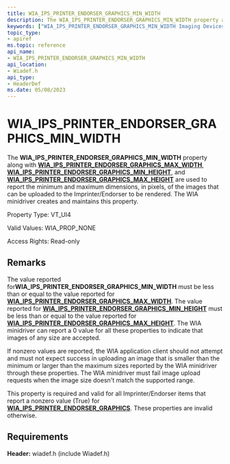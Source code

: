 ```yaml
---
title: WIA_IPS_PRINTER_ENDORSER_GRAPHICS_MIN_WIDTH
description: The WIA_IPS_PRINTER_ENDORSER_GRAPHICS_MIN_WIDTH property along with WIA_IPS_PRINTER_ENDORSER_GRAPHICS_MAX_WIDTH, WIA_IPS_PRINTER_ENDORSER_GRAPHICS_MIN_HEIGHT, and WIA_IPS_PRINTER_ENDORSER_GRAPHICS_MAX_HEIGHT are used to report the minimum and maximum dimensions, in pixels, of the images that can be uploaded to the Imprinter/Endorser to be rendered. The WIA minidriver creates and maintains this property.
keywords: ["WIA_IPS_PRINTER_ENDORSER_GRAPHICS_MIN_WIDTH Imaging Devices"]
topic_type:
- apiref
ms.topic: reference
api_name:
- WIA_IPS_PRINTER_ENDORSER_GRAPHICS_MIN_WIDTH
api_location:
- Wiadef.h
api_type:
- HeaderDef
ms.date: 05/08/2023
---
```


# WIA_IPS_PRINTER_ENDORSER_GRAPHICS_MIN_WIDTH

The **WIA_IPS_PRINTER_ENDORSER_GRAPHICS_MIN_WIDTH** property along with [**WIA_IPS_PRINTER_ENDORSER_GRAPHICS_MAX_WIDTH**](wia-ips-printer-endorser-graphics-max-width.md), [**WIA_IPS_PRINTER_ENDORSER_GRAPHICS_MIN_HEIGHT**](wia-ips-printer-endorser-graphics-min-height.md), and [**WIA_IPS_PRINTER_ENDORSER_GRAPHICS_MAX_HEIGHT**](wia-ips-printer-endorser-graphics-max-height.md) are used to report the minimum and maximum dimensions, in pixels, of the images that can be uploaded to the Imprinter/Endorser to be rendered. The WIA minidriver creates and maintains this property.

Property Type: VT_UI4

Valid Values: WIA_PROP_NONE

Access Rights: Read-only

## Remarks

The value reported for**WIA_IPS_PRINTER_ENDORSER_GRAPHICS_MIN_WIDTH** must be less than or equal to the value reported for [**WIA_IPS_PRINTER_ENDORSER_GRAPHICS_MAX_WIDTH**](wia-ips-printer-endorser-graphics-max-width.md). The value reported for [**WIA_IPS_PRINTER_ENDORSER_GRAPHICS_MIN_HEIGHT**](wia-ips-printer-endorser-graphics-min-height.md) must be less than or equal to the value reported for [**WIA_IPS_PRINTER_ENDORSER_GRAPHICS_MAX_HEIGHT**](wia-ips-printer-endorser-graphics-max-height.md). The WIA minidriver can report a 0 value for all these properties to indicate that images of any size are accepted.

If nonzero values are reported, the WIA application client should not attempt and must not expect success in uploading an image that is smaller than the minimum or larger than the maximum sizes reported by the WIA minidriver through these properties. The WIA minidriver must fail image upload requests when the image size doesn't match the supported range.

This property is required and valid for all Imprinter/Endorser items that report a nonzero value (True) for [**WIA_IPS_PRINTER_ENDORSER_GRAPHICS**](wia-ips-printer-endorser-graphics.md). These properties are invalid otherwise.

## Requirements

**Header:** wiadef.h (include Wiadef.h)
